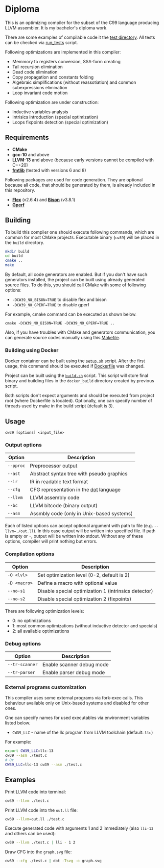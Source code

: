 # Diploma

This is an optimizing compiler for the subset of the C99 language producing LLVM assembler.
It is my bachelor's diploma work.

There are some examples of compilable code it the [test directory](/tests).
All tests can be checked via [run_tests](/tests/run_tests.sh) script.

Following optimizations are implemented in this compiler:

- Memmory to registers conversion, SSA-form creating
- Tail recursion elimination
- Dead code elimination
- Copy propagation and constants folding
- Algebraic simplifications (without reassotiation) and common subexpressions elimination
- Loop invariant code motion

Following optimization are under construction:

- Inductive variables analysis
- Intrisics introduction (special optimization)
- Loops fixpoints detection (special optimization)

## Requirements

- **CMake**
- **gcc-10** and above
- **LLVM-13** and above (because early versions cannot be compiled with C++20)
- **[fmtlib](https://fmt.dev/latest/index.html)** (tested with versions 6 and 8)

Following packages are used for code generation.
They are optional because all code, that should be generated by them, is already included in this repository.

- [**Flex**](https://github.com/westes/flex) (v2.6.4) and [**Bison**](https://www.gnu.org/software/bison) (v3.8.1)
- [**Gperf**](https://www.gnu.org/software/gperf)

## Building

To build this compiler one should execute following commands, which are common for most CMake projects.
Executable binary (`cw39`) will be placed in the `build` directory.

```sh
mkdir build
cd build
cmake ..
make
```

By default, all code generators are enabled.
But if you don't have such generators installed, the project can be built using already generated source files.
To do this, you should call CMake with some of following options:

- `-DCW39_NO_BISON=TRUE` to disable flex and bison
- `-DCW39_NO_GPERF=TRUE` to disable gperf

For example, cmake command can be executed as shown below.

```
cmake -DCW39_NO_BISON=TRUE -DCW39_NO_GPERF=TRUE ..
```

Also, if you have troubles with CMake and generators communication,
you can generate source codes manually using this [Makefile](/src/parser/Makefile).

### Building using Docker

Docker container can be built using the [`setup.sh`](/setup.sh) script. 
After the first usage, this command should be executed if [Dockerfile](/Dockerfile) was changed.

Project can be built using the [`build.sh`](/build.sh) script.
This script will store final binary and building files in the `docker_build` directory created by previous script.

Both scripts don't expect arguments and should be executed from project root (where Dockerfile is located).
Optionally, one can specify number of threads used by make in the build script (default is 3).

## Usage

```
cw39 [options] <input_file>
```

### Output options

| Option    | Description                                                     |
|-----------|-----------------------------------------------------------------|
| `--pproc` | Preprocessor output                                             |
| `--ast`   | Abstract syntax tree with pseudo graphics                       |
| `--ir`    | IR in readable text format                                      |
| `--cfg`   | CFG representation in the [dot](https://graphviz.org/) language |
| `--llvm`  | LLVM assembly code                                              |
| `--bc`    | LLVM bitcode (binary output)                                    |
| `--asm`   | Assmbly code (only in Unix-based systems)                       |

Each of listed options can accept optional argument with path to file (e.g. `--llvm=./out.ll`).
In this case output will be written into specified file.
If path is empty or `-`, output will be written into stdout.
Without any of these options, compiler will print nothing but errors.

### Compilation options

| Option       | Description                                          |
|--------------|------------------------------------------------------|
| `-O <lvl>`   | Set optimization level (0-2, default is 2)           |
| `-D <macro>` | Define a macro with optional value                   |
| `--no-s1`    | Disable special optimization 1 (intrinsics detector) |
| `--no-s2`    | Disable special optimization 2 (fixpoints)           |

There are following optimization levels:

- 0: no optimizations
- 1: most common optimizations (without inductive detector and specials)
- 2: all available optimizations

### Debug options

| Option         | Description               |
|----------------|---------------------------|
| `--tr-scanner` | Enable scanner debug mode |
| `--tr-parser`  | Enable parser debug mode  |


### External programs customization

This compiler uses some external programs via fork-exec calls.
This behaviour available only on Unix-based systems and disabled for other ones.

One can specify names for used executables via environment variables listed below.

- `CW39_LLC` - name of the llc program from LLVM toolchain (default: `llc`)

For example:

```sh
export CW39_LLC=llc-13
cw39 --asm ./test.c
# Or
CW39_LLC=llc-13 cw39 --asm ./test.c
```

## Examples

Print LLVM code into terminal:
```sh
cw39 --llvm ./test.c
```

Print LLVM code into the `out.ll` file:
```sh
cw39 --llvm=out.ll ./test.c
```

Execute generated code with arguments 1 and 2 immediately (also `lli-13` and others can be used):
```sh
cw39 --llvm ./test.c | lli - 1 2
```

Draw CFG into the `graph.svg` file:
```sh
cw39 --cfg ./test.c | dot -Tsvg -o graph.svg
```
